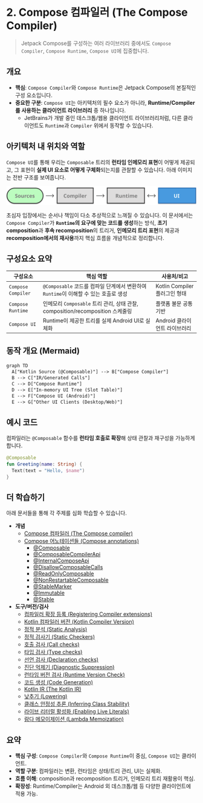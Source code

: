 # 2. Compose 컴파일러 (The Compose Compiler)

> Jetpack Compose를 구성하는 여러 라이브러리 중에서도 `Compose Compiler`, `Compose Runtime`, `Compose UI`에 집중합니다.

## 개요

- **핵심**: `Compose Compiler`와 `Compose Runtime`은 Jetpack Compose의 본질적인 구성 요소입니다.
- **중요한 구분**: `Compose UI`는 아키텍처의 필수 요소가 아니라, **Runtime/Compiler를 사용하는 클라이언트 라이브러리** 중 하나입니다.
  - JetBrains가 개발 중인 데스크톱/웹용 클라이언트 라이브러리처럼, 다른 클라이언트도 `Runtime`과 `Compiler` 위에서 동작할 수 있습니다.

## 아키텍처 내 위치와 역할

`Compose UI`를 통해 우리는 `Composable` 트리의 **런타임 인메모리 표현**이 어떻게 제공되고, 그 표현이 **실제 UI 요소로 어떻게 구체화**되는지를 관찰할 수 있습니다. 아래 이미지는 전반 구조를 보여줍니다.

![compose-architecture](./Screenshots/compose-architecture.png)

초심자 입장에서는 순서나 책임이 다소 추상적으로 느껴질 수 있습니다. 이 문서에서는 `Compose Compiler`가 **`Runtime`의 요구에 맞는 코드를 생성**하는 방식, **초기 composition**과 **후속 recomposition**의 트리거, **인메모리 트리 표현**의 제공과 **recomposition에서의 재사용**까지 핵심 흐름을 개념적으로 정리합니다.

## 구성요소 요약

| 구성요소 | 핵심 역할 | 사용처/비고 |
| --- | --- | --- |
| `Compose Compiler` | `@Composable` 코드를 컴파일 단계에서 변환하여 `Runtime`이 이해할 수 있는 호출로 생성 | Kotlin Compiler 플러그인 형태 |
| `Compose Runtime` | 인메모리 `Composable` 트리 관리, 상태 관찰, composition/recomposition 스케줄링 | 플랫폼 불문 공통 기반 |
| `Compose UI` | Runtime이 제공한 트리를 실제 Android UI로 실체화 | Android 클라이언트 라이브러리 |

## 동작 개요 (Mermaid)

```mermaid
graph TD
  A["Kotlin Source (@Composable)"] --> B["Compose Compiler"]
  B --> C["IR/Generated Calls"]
  C --> D["Compose Runtime"]
  D --> E["In-memory UI Tree (Slot Table)"]
  E --> F["Compose UI (Android)"]
  E --> G["Other UI Clients (Desktop/Web)"]
```

## 예시 코드

컴파일러는 `@Composable` 함수를 **런타임 호출로 확장**해 상태 관찰과 재구성을 가능하게 합니다.

```kotlin
@Composable
fun Greeting(name: String) {
  Text(text = "Hello, $name")
}
```

## 더 학습하기

아래 문서들을 통해 각 주제를 심화 학습할 수 있습니다.

- **개념**
  - [Compose 컴파일러 (The Compose compiler)](./Compiler/README.md)
  - [Compose 어노테이션들 (Compose annotations)](./Annotations/README.md)
    - [@Composable](./AnnotationComposable/README.md)
    - [@ComposableCompilerApi](./AnnotationComposableCompilerApi/README.md)
    - [@InternalComposeApi](./AnnotationInternalComposeApi/README.md)
    - [@DisallowComposableCalls](./DisallowComposableCalls/README.md)
    - [@ReadOnlyComposable](./ReadOnlyComposable/README.md)
    - [@NonRestartableComposable](./NonRestartableComposable/README.md)
    - [@StableMarker](./StableMarker/README.md)
    - [@Immutable](./Immutable/README.md)
    - [@Stable](./Stable/README.md)
- **도구/버전/검사**
  - [컴파일러 확장 등록 (Registering Compiler extensions)](./CompilerExtensions/README.md)
  - [Kotlin 컴파일러 버전 (Kotlin Compiler Version)](./CompilerVersion/README.md)
  - [정적 분석 (Static Analysis)](./StaticAnalysis/README.md)
  - [정적 검사기 (Static Checkers)](./StaticCheckers/README.md)
  - [호출 검사 (Call checks)](./CallChecks/README.md)
  - [타입 검사 (Type checks)](./TypeChecks/README.md)
  - [선언 검사 (Declaration checks)](./DeclarationChecks/README.md)
  - [진단 억제기 (Diagnostic Suppression)](./DiagnosticSuppression/README.md)
  - [런타임 버전 검사 (Runtime Version Check)](./RuntimeVersionCheck/README.md)
  - [코드 생성 (Code Generation)](./CodeGeneration/README.md)
  - [Kotlin IR (The Kotlin IR)](./KotlinIR/README.md)
  - [낮추기 (Lowering)](./Lowering/README.md)
  - [클래스 안정성 추론 (Inferring Class Stability)](./InferringClassStability/README.md)
  - [라이브 리터럴 활성화 (Enabling Live Literals)](./EnablingLiveLiterals/README.md)
  - [람다 메모이제이션 (Lambda Memoization)](./LambdaMemoization/README.md)

## 요약
- **핵심 구성**: `Compose Compiler`와 `Compose Runtime`이 중심, `Compose UI`는 클라이언트.
- **역할 구분**: 컴파일러는 변환, 런타임은 상태/트리 관리, UI는 실체화.
- **흐름 이해**: composition과 recomposition 트리거, 인메모리 트리 재활용이 핵심.
- **확장성**: Runtime/Compiler는 Android 외 데스크톱/웹 등 다양한 클라이언트에 적용 가능.
